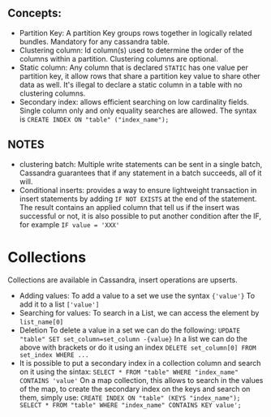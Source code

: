 ## Concepts:
- Partition Key: A partition Key groups rows together in logically related bundles. Mandatory for any cassandra table.
- Clustering column: Id column(s) used to determine the order of the columns within a partition. Clustering columns are optional.
- Static column: Any column that is declared ``STATIC`` has one value per partition key, it allow rows that share a partition key value to share other data as well. It's illegal to declare a static column in a table with no clustering columns.
- Secondary index: allows efficient searching on low cardinality fields. Single column only and only equality searches are allowed. The syntax is 
``CREATE INDEX ON "table" ("index_name");``

## NOTES

- clustering batch: Multiple write statements can be sent in a single batch, Cassandra guarantees that if any statement in a batch succeeds, all of it will.
- Conditional inserts: provides a way to ensure lightweight transaction in insert statements by adding ``IF NOT EXISTS`` at the end of the statement. The result contains an applied column that tell us if the insert was successful or not, it is also possible to put another condition after the IF, for example ``IF value = 'XXX'``

# Collections
Collections are available in Cassandra, insert operations are upserts.
- Adding values:
	To add a value to a set we use the syntax ``{'value'}`` 
	To add it to a list ``['value']``
- Searching for values:
	To search in a List, we can access the element by ``list_name[0]``
- Deletion 
	To delete a value in a set we can do the following: ``UPDATE "table" SET set_column=set_column -{value}``
	In a list we can do the above with brackets or do it using an index ``DELETE set_column[0] FROM set_index WHERE ...``
- It is possible to put a secondary index in a collection column and search on it using the sintax:
``SELECT * FROM "table" WHERE "index_name" CONTAINS 'value'``
	On a map collection, this allows to search in the values of the map, to create the secondary index on the keys and search on them, simply use:
``
CREATE INDEX ON "table" (KEYS "index_name");
SELECT * FROM "table" WHERE "index_name" CONTAINS KEY value';
``

